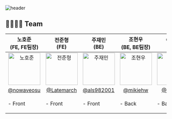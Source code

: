 ![header](https://capsule-render.vercel.app/api?type=waving&color=gradient&text=Early%20Bird&height=350&fontSize=100&animation=twinkling)

## 👨‍👩‍👧‍👦 Team
| 노호준<br>(FE, FE팀장) | 전준형<br>(FE) | 주재민<br>(BE) | 조현우<br>(BE, BE팀장) | 이난영<br>(BE) | 변상현<br>(BE) |
| :---: | :---: | :---: | :---: | :---: | :---: |
| <img alt="노호준" src="https://avatars.githubusercontent.com/u/82007474?v=4" height="100" width="100"> | <img alt="전준형" src="https://avatars.githubusercontent.com/u/73418661?v=4" height="100" width="100"> | <img alt="주재민" src="https://avatars.githubusercontent.com/u/69967974?v=4" height="100" width="100"> | <img alt="조현우" src="https://avatars.githubusercontent.com/u/108291609?v=4" height="100" width="100"> | <img alt="이난영" src="https://user-images.githubusercontent.com/105438919/231340701-35c55757-2adf-427e-91d6-d4845a5ce3da.png" height="100" width="100"> |<img alt="변상현" src="https://avatars.githubusercontent.com/u/103120984?v=4" height="100" width="100"> |
| [@nowaveosu](https://github.com/nowaveosu) |   [@Latemarch](https://github.com/Latemarch) | [@als982001](https://github.com/als982001) | [@mikiehw](https://github.com/mikiehw) | [@NYinJP](https://github.com/NYinJP) |[@SHyeonCoding](https://github.com/SHyeonCoding) |
|<p align="left">- Front </p> | <p align="left">- Front </p>| <p align="left">- Front </p> | <p align="left">- Back </p> | <p align="left">- Back </p>| <p align="left">- Back </p>|
